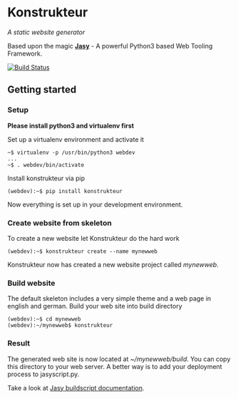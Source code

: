 # Konstrukteur
*A static website generator*

Based upon the magic **[Jasy][2]** - A powerful Python3 based Web Tooling Framework.

[![Build Status](https://travis-ci.org/fastner/konstrukteur.png?branch=master)](https://travis-ci.org/fastner/konstrukteur)

## Getting started

### Setup

**Please install python3 and virtualenv first**

Set up a virtualenv environment and activate it

    ~$ virtualenv -p /usr/bin/python3 webdev
    ...
    ~$ . webdev/bin/activate

Install konstrukteur via pip

    (webdev):~$ pip install konstrukteur
    
Now everything is set up in your development environment.

### Create website from skeleton

To create a new website let Konstrukteur do the hard work

    (webdev):~$ konstrukteur create --name mynewweb

Konstrukteur now has created a new website project called *mynewweb*.

### Build website

The default skeleton includes a very simple theme and a web page in english 
and german. Build your web site into build directory

    (webdev):~$ cd mynewweb
    (webdev):~/mynewweb$ konstrukteur

### Result

The generated web site is now located at *~/mynewweb/build*. You can copy 
this directory to your web server. A better way is to add your deployment process 
to jasyscript.py. 

Take a look at [Jasy buildscript documentation][1].




[1]: https://github.com/sebastian-software/jasy/wiki/Build-Script
[2]: https://github.com/sebastian-software/jasy